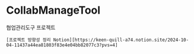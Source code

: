 # CollabManageTool
협업관리도구 프로젝트

```
[프로젝트 방향성 정리 Notion][https://keen-quill-a74.notion.site/2024-10-04-11437a44ea81803f83e4e04bb82077c3?pvs=4]
```
